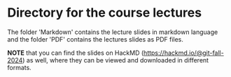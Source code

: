 # Directory for the course lectures

The folder 'Markdown' contains the lecture slides in markdown language and the folder 'PDF' contains the lectures slides as PDF files. 

**NOTE** that you can find the slides on HackMD (https://hackmd.io/@git-fall-2024) as well, where they can be viewed and downloaded in different formats. 
